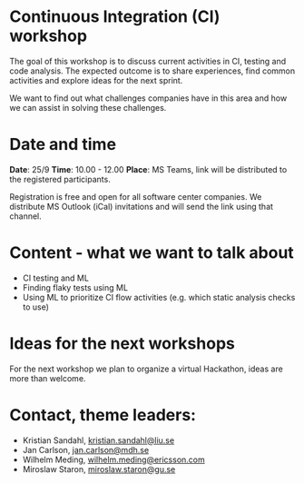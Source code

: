 # Continuous Integration (CI) workshop
The goal of this workshop is to discuss current activities in CI, testing and code analysis. The expected outcome is to share experiences, find common activities and explore ideas for the next sprint. 

We want to find out what challenges companies have in this area and how we can assist in solving these challenges. 

# Date and time
**Date**: 25/9
**Time**: 10.00 - 12.00
**Place**: MS Teams, link will be distributed to the registered participants. 

Registration is free and open for all software center companies. We distribute MS Outlook (iCal) invitations and will send the link using that channel. 

# Content - what we want to talk about
* CI testing and ML
* Finding flaky tests using ML
* Using ML to prioritize CI flow activities (e.g. which static analysis checks to use)

# Ideas for the next workshops
For the next workshop we plan to organize a virtual Hackathon, ideas are more than welcome. 

# Contact, theme leaders:
* Kristian Sandahl, kristian.sandahl@liu.se
* Jan Carlson, jan.carlson@mdh.se
* Wilhelm Meding, wilhelm.meding@ericsson.com
* Miroslaw Staron, miroslaw.staron@gu.se 
